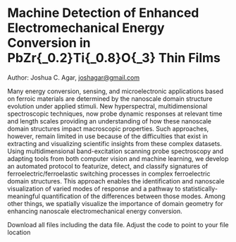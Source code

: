 # Machine Detection of Enhanced Electromechanical Energy Conversion in PbZr{_0.2}Ti{_0.8}O{_3} Thin Films

Author: Joshua C. Agar, joshagar@gmail.com

Many energy conversion, sensing, and microelectronic applications based on ferroic materials are determined by the nanoscale domain structure evolution under applied stimuli. New hyperspectral, multidimensional spectroscopic techniques, now probe dynamic responses at relevant time and length scales providing an understanding of how these nanoscale domain structures impact macroscopic properties. Such approaches, however, remain limited in use because of the difficulties that exist in extracting and visualizing scientific insights from these complex datasets. Using multidimensional band-excitation scanning probe spectroscopy and adapting tools from both computer vision and machine learning, we develop an automated protocol to featurize, detect, and classify signatures of ferroelectric/ferroelastic switching processes in complex ferroelectric domain structures. This approach enables the identification and nanoscale visualization of varied modes of response and a pathway to statistically-meaningful quantification of the differences between those modes. Among other things, we spatially visualize the importance of domain geometry for enhancing nanoscale electromechanical energy conversion.

Download all files including the data file. Adjust the code to point to your file location
